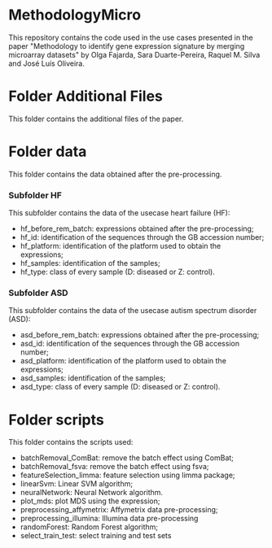 # MethodologyMicro
This repository contains the code used in the use cases presented in the paper "Methodology to identify gene expression signature by merging microarray datasets" by Olga Fajarda, Sara Duarte-Pereira, Raquel M. Silva and José Luís Oliveira.

# Folder Additional Files
This folder contains the additional files of the paper.

# Folder data
This folder contains the data obtained after the pre-processing.

### Subfolder HF
This subfolder contains the data of the usecase heart failure (HF):
- hf_before_rem_batch: expressions obtained after the pre-processing;
- hf_id: identification of the sequences through the GB accession number;
- hf_platform: identification of the platform used to obtain the expressions;
- hf_samples: identification of the samples;
- hf_type: class of every sample (D: diseased or Z: control).

### Subfolder ASD
This subfolder contains the data of the usecase autism spectrum disorder (ASD):
- asd_before_rem_batch: expressions obtained after the pre-processing;
- asd_id: identification of the sequences through the GB accession number;
- asd_platform: identification of the platform used to obtain the expressions;
- asd_samples: identification of the samples;
- asd_type: class of every sample (D: diseased or Z: control).

# Folder scripts
This folder contains the scripts used:
- batchRemoval_ComBat: remove the batch effect using ComBat;
- batchRemoval_fsva: remove the batch effect using fsva;
- featureSelection_limma: feature selection using limma package;
- linearSvm: Linear SVM algorithm;
- neuralNetwork: Neural Network algorithm.
- plot_mds: plot MDS using the expression;
- preprocessing_affymetrix: Affymetrix data pre-processing;
- preprocessing_illumina: Illumina data pre-processing
- randomForest: Random Forest algorithm; 
- select_train_test: select training and test sets

